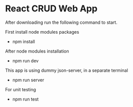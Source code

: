 # React CRUD Web App

After downloading run the following command to start.

First install node modules packages
- npm install

After node modules installation
- npm run dev

This app is using dummy json-server, in a separate terminal
- npm run server

For unit testing
- npm run test
